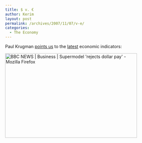 ```yaml
---
title: $ v. €
author: Kerim
layout: post
permalink: /archives/2007/11/07/v-e/
categories:
  - The Economy
---
```

Paul Krugman <a href="http://krugman.blogs.nytimes.com/2007/11/05/modeling-the-falling-dollar/" onclick="_gaq.push(['_trackEvent', 'outbound-article', 'http://krugman.blogs.nytimes.com/2007/11/05/modeling-the-falling-dollar/', 'points us']);" >points us</a> to the <a href="http://news.bbc.co.uk/2/hi/business/7078612.stm" onclick="_gaq.push(['_trackEvent', 'outbound-article', 'http://news.bbc.co.uk/2/hi/business/7078612.stm', 'latest']);" >latest</a> economic indicators:

<a href="http://www.flickr.com/photos/kerim/1901261964/" onclick="_gaq.push(['_trackEvent', 'outbound-article', 'http://www.flickr.com/photos/kerim/1901261964/', '']);"  title="Photo Sharing"><img src="http://farm3.static.flickr.com/2005/1901261964_8a24facbcf_o.jpg" width="429" height="275" alt="BBC NEWS | Business | Supermodel 'rejects dollar pay' - Mozilla Firefox" /></a>

